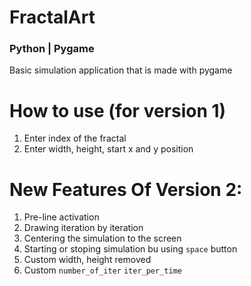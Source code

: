# FractalArt

### Python | Pygame

Basic simulation application that is made with pygame

# How to use (for version 1)

1) Enter index of the fractal
2) Enter width, height, start x and y position

# New Features Of Version 2:

1) Pre-line activation
2) Drawing iteration by iteration
3) Centering the simulation to the screen
4) Starting or stoping simulation bu using `space` button
5) Custom  width, height removed
6) Custom `number_of_iter`  `iter_per_time`

